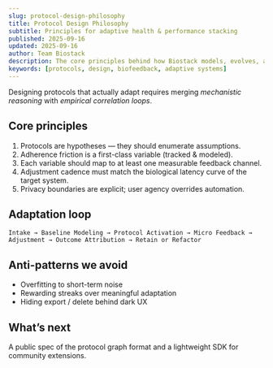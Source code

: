 ```yaml
---
slug: protocol-design-philosophy
title: Protocol Design Philosophy
subtitle: Principles for adaptive health & performance stacking
published: 2025-09-16
updated: 2025-09-16
author: Team Biostack
description: The core principles behind how Biostack models, evolves, and evaluates human performance protocols.
keywords: [protocols, design, biofeedback, adaptive systems]
---
```


Designing protocols that actually adapt requires merging *mechanistic reasoning* with *empirical correlation loops*.

## Core principles

1. Protocols are hypotheses — they should enumerate assumptions.
2. Adherence friction is a first-class variable (tracked & modeled).
3. Each variable should map to at least one measurable feedback channel.
4. Adjustment cadence must match the biological latency curve of the target system.
5. Privacy boundaries are explicit; user agency overrides automation.

## Adaptation loop

```
Intake → Baseline Modeling → Protocol Activation → Micro Feedback → Adjustment → Outcome Attribution → Retain or Refactor
```

## Anti-patterns we avoid

- Overfitting to short-term noise
- Rewarding streaks over meaningful adaptation
- Hiding export / delete behind dark UX

## What’s next

A public spec of the protocol graph format and a lightweight SDK for community extensions.
